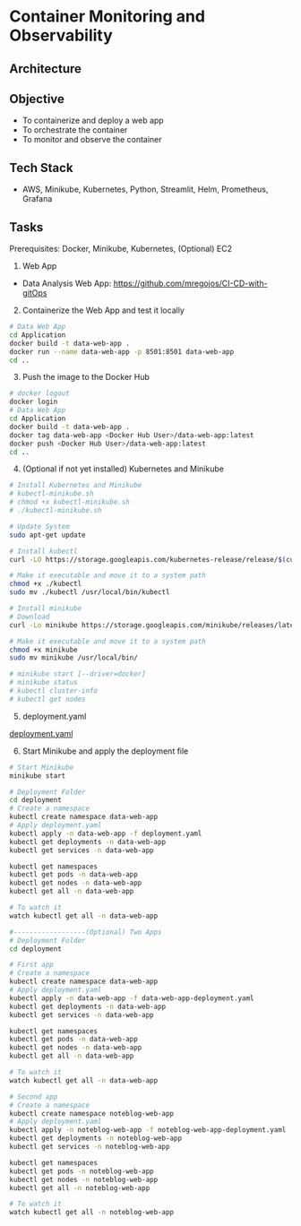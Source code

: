 # Container Monitoring and Observability

## Architecture

## Objective
* To containerize and deploy a web app
* To orchestrate the container
* To monitor and observe the container

## Tech Stack
* AWS, Minikube, Kubernetes, Python, Streamlit, Helm, Prometheus, Grafana

## Tasks
Prerequisites: Docker, Minikube, Kubernetes, (Optional) EC2

1. Web App
  * Data Analysis Web App: https://github.com/mregojos/CI-CD-with-gitOps

2. Containerize the Web App and test it locally
```sh
# Data Web App
cd Application
docker build -t data-web-app .
docker run --name data-web-app -p 8501:8501 data-web-app
cd ..
```

3. Push the image to the Docker Hub
```sh
# docker logout
docker login 
# Data Web App
cd Application
docker build -t data-web-app .
docker tag data-web-app <Docker Hub User>/data-web-app:latest
docker push <Docker Hub User>/data-web-app:latest
cd ..
```

4. (Optional if not yet installed) Kubernetes and Minikube 
```sh
# Install Kubernetes and Minikube
# kubectl-minikube.sh
# chmod +x kubectl-minikube.sh
# ./kubectl-minikube.sh

# Update System
sudo apt-get update

# Install kubectl
curl -LO https://storage.googleapis.com/kubernetes-release/release/$(curl -s https://storage.googleapis.com/kubernetes-release/release/stable.txt)/bin/linux/amd64/kubectl

# Make it executable and move it to a system path
chmod +x ./kubectl
sudo mv ./kubectl /usr/local/bin/kubectl

# Install minikube
# Download
curl -Lo minikube https://storage.googleapis.com/minikube/releases/latest/minikube-linux-amd64

# Make it executable and move it to a system path
chmod +x minikube
sudo mv minikube /usr/local/bin/

# minikube start [--driver=docker]
# minikube status
# kubectl cluster-info
# kubectl get nodes
```

5. deployment.yaml

[deployment.yaml](https://github.com/Mregojos/Monitoring-and-Observability/blob/main/Deployment/deployment.yaml)

6. Start Minikube and apply the deployment file

```sh
# Start Minikube
minikube start

# Deployment Folder
cd deployment
# Create a namespace
kubectl create namespace data-web-app
# Apply deployment.yaml
kubectl apply -n data-web-app -f deployment.yaml
kubectl get deployments -n data-web-app
kubectl get services -n data-web-app

kubectl get namespaces
kubectl get pods -n data-web-app
kubectl get nodes -n data-web-app
kubectl get all -n data-web-app

# To watch it 
watch kubectl get all -n data-web-app

#------------------(Optional) Two Apps
# Deployment Folder
cd deployment

# First app
# Create a namespace
kubectl create namespace data-web-app
# Apply deployment.yaml
kubectl apply -n data-web-app -f data-web-app-deployment.yaml
kubectl get deployments -n data-web-app
kubectl get services -n data-web-app

kubectl get namespaces
kubectl get pods -n data-web-app
kubectl get nodes -n data-web-app
kubectl get all -n data-web-app

# To watch it 
watch kubectl get all -n data-web-app

# Second app
# Create a namespace
kubectl create namespace noteblog-web-app
# Apply deployment.yaml
kubectl apply -n noteblog-web-app -f noteblog-web-app-deployment.yaml
kubectl get deployments -n noteblog-web-app
kubectl get services -n noteblog-web-app

kubectl get namespaces
kubectl get pods -n noteblog-web-app
kubectl get nodes -n noteblog-web-app
kubectl get all -n noteblog-web-app

# To watch it 
watch kubectl get all -n noteblog-web-app
```



